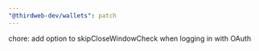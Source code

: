 ```yaml
---
"@thirdweb-dev/wallets": patch
---
```


chore: add option to skipCloseWindowCheck when logging in with OAuth
